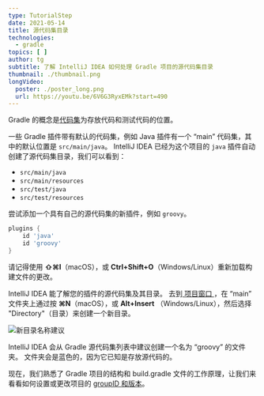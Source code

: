 ```yaml
---
type: TutorialStep
date: 2021-05-14
title: 源代码集目录
technologies:
  - gradle
topics: [ ]
author: tg
subtitle: 了解 IntelliJ IDEA 如何处理 Gradle 项目的源代码集目录
thumbnail: ./thumbnail.png
longVideo:
  poster: ./poster_long.png
  url: https://youtu.be/6V6G3RyxEMk?start=490
---
```


Gradle 的概念是[代码集](https://docs.gradle.org/current/dsl/org.gradle.api.tasks.SourceSet.html)为存放代码和测试代码的位置。

一些 Gradle 插件带有默认的代码集，例如 Java 插件有一个 “main” 代码集，其中的默认位置是 `src/main/java`。 IntelliJ IDEA 已经为这个项目的 `java` 插件自动创建了源代码集目录，我们可以看到：
 - `src/main/java`
 - `src/main/resources`
 - `src/test/java`
 - `src/test/resources`

尝试添加一个具有自己的源代码集的新插件，例如 `groovy`。

```groovy
plugins {
    id 'java'
    id 'groovy'
}
```

请记得使用 **⇧⌘I**（macOS），或 **Ctrl+Shift+O**（Windows/Linux）重新加载构建文件的更改。

IntelliJ IDEA 能了解您的插件的源代码集及其目录。 去到[ 项目窗口 ](https://www.jetbrains.com/help/idea/project-tool-window.html)，在 “main” 文件夹上通过按 **⌘N**（macOS），或 **Alt+Insert** （Windows/Linux），然后选择 "Directory"（目录）来创建一个新目录。

![新目录名称建议](./new-directory.png)

IntelliJ IDEA 会从 Gradle 源代码集列表中建议创建一个名为 “groovy” 的文件夹。 文件夹会是蓝色的，因为它已知是存放源代码的。

现在，我们熟悉了 Gradle 项目的结构和 build.gradle 文件的工作原理，让我们来看看如何设置或更改项目的 [groupID 和版本](https://maven.apache.org/guides/mini/guide-naming-conventions.html)。
